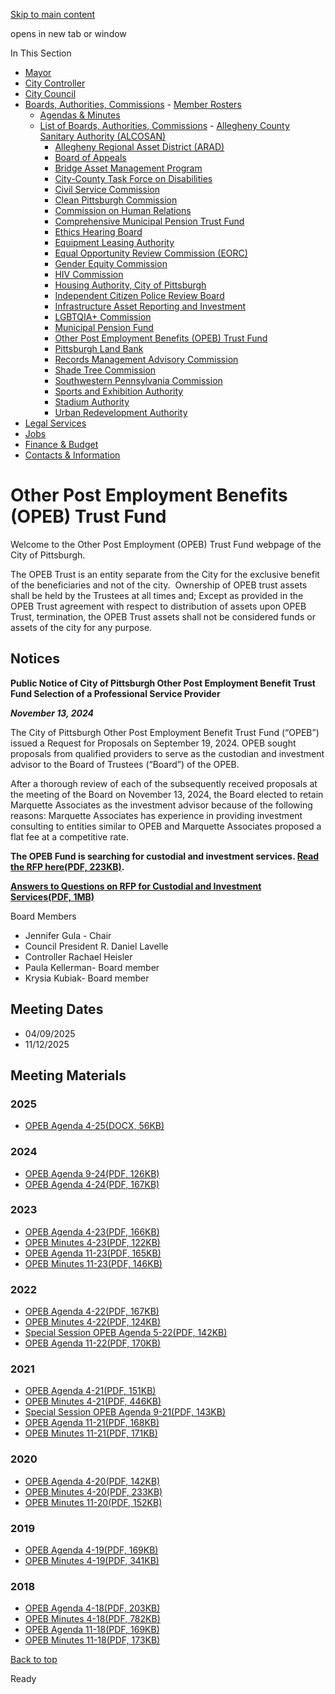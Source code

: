 [Skip to main content](https://www.pittsburghpa.gov/City-Government/Boards-Authorities-Commissions/List-of-Boards-Authorities-Commissions/Other-Post-Employment-Benefits-OPEB-Trust-Fund#main-content)

opens in new tab or window

In This Section

- [Mayor](https://www.pittsburghpa.gov/City-Government/Mayor)
- [City Controller](https://www.pittsburghpa.gov/City-Government/City-Controllers-Office)
- [City Council](https://www.pittsburghpa.gov/City-Government/City-Council)
- [Boards, Authorities, Commissions](https://www.pittsburghpa.gov/City-Government/Boards-Authorities-Commissions)  - [Member Rosters](https://www.pittsburghpa.gov/City-Government/Boards-Authorities-Commissions/Member-Rosters)
  - [Agendas & Minutes](https://www.pittsburghpa.gov/City-Government/Boards-Authorities-Commissions/Agendas-Minutes)
  - [List of Boards, Authorities, Commissions](https://www.pittsburghpa.gov/City-Government/Boards-Authorities-Commissions/List-of-Boards-Authorities-Commissions)    - [Allegheny County Sanitary Authority (ALCOSAN)](https://www.pittsburghpa.gov/City-Government/Boards-Authorities-Commissions/List-of-Boards-Authorities-Commissions/Allegheny-County-Sanitary-Authority-ALCOSAN)
    - [Allegheny Regional Asset District (ARAD)](https://www.pittsburghpa.gov/City-Government/Boards-Authorities-Commissions/List-of-Boards-Authorities-Commissions/Allegheny-Regional-Asset-District-ARAD)
    - [Board of Appeals](https://www.pittsburghpa.gov/City-Government/Boards-Authorities-Commissions/List-of-Boards-Authorities-Commissions/Board-of-Appeals)
    - [Bridge Asset Management Program](https://www.pittsburghpa.gov/City-Government/Boards-Authorities-Commissions/List-of-Boards-Authorities-Commissions/Bridge-Asset-Management-Program)
    - [City-County Task Force on Disabilities](https://www.pittsburghpa.gov/City-Government/Boards-Authorities-Commissions/List-of-Boards-Authorities-Commissions/City-County-Task-Force-on-Disabilities)
    - [Civil Service Commission](https://www.pittsburghpa.gov/City-Government/Boards-Authorities-Commissions/List-of-Boards-Authorities-Commissions/Civil-Service-Commission)
    - [Clean Pittsburgh Commission](https://www.pittsburghpa.gov/City-Government/Boards-Authorities-Commissions/List-of-Boards-Authorities-Commissions/Clean-Pittsburgh-Commission)
    - [Commission on Human Relations](https://www.pittsburghpa.gov/City-Government/Boards-Authorities-Commissions/List-of-Boards-Authorities-Commissions/Commission-on-Human-Relations)
    - [Comprehensive Municipal Pension Trust Fund](https://www.pittsburghpa.gov/City-Government/Boards-Authorities-Commissions/List-of-Boards-Authorities-Commissions/Comprehensive-Municipal-Pension-Trust-Fund)
    - [Ethics Hearing Board](https://www.pittsburghpa.gov/City-Government/Boards-Authorities-Commissions/List-of-Boards-Authorities-Commissions/Ethics-Hearing-Board)
    - [Equipment Leasing Authority](https://www.pittsburghpa.gov/City-Government/Boards-Authorities-Commissions/List-of-Boards-Authorities-Commissions/Equipment-Leasing-Authority)
    - [Equal Opportunity Review Commission (EORC)](https://www.pittsburghpa.gov/City-Government/Boards-Authorities-Commissions/List-of-Boards-Authorities-Commissions/Equal-Opportunity-Review-Commission-EORC)
    - [Gender Equity Commission](https://www.pittsburghpa.gov/City-Government/Boards-Authorities-Commissions/List-of-Boards-Authorities-Commissions/Gender-Equity-Commission)
    - [HIV Commission](https://www.pittsburghpa.gov/City-Government/Boards-Authorities-Commissions/List-of-Boards-Authorities-Commissions/HIV-Commission)
    - [Housing Authority, City of Pittsburgh](https://www.pittsburghpa.gov/City-Government/Boards-Authorities-Commissions/List-of-Boards-Authorities-Commissions/Housing-Authority-City-of-Pittsburgh)
    - [Independent Citizen Police Review Board](https://www.pittsburghpa.gov/City-Government/Boards-Authorities-Commissions/List-of-Boards-Authorities-Commissions/Independent-Citizen-Police-Review-Board)
    - [Infrastructure Asset Reporting and Investment](https://www.pittsburghpa.gov/City-Government/Boards-Authorities-Commissions/List-of-Boards-Authorities-Commissions/Infrastructure-Asset-Reporting-and-Investment)
    - [LGBTQIA+ Commission](https://www.pittsburghpa.gov/City-Government/Boards-Authorities-Commissions/List-of-Boards-Authorities-Commissions/LGBTQIA-Commission)
    - [Municipal Pension Fund](https://www.pittsburghpa.gov/City-Government/Boards-Authorities-Commissions/List-of-Boards-Authorities-Commissions/Municipal-Pension-Fund)
    - [Other Post Employment Benefits (OPEB) Trust Fund](https://www.pittsburghpa.gov/City-Government/Boards-Authorities-Commissions/List-of-Boards-Authorities-Commissions/Other-Post-Employment-Benefits-OPEB-Trust-Fund)
    - [Pittsburgh Land Bank](https://www.pittsburghpa.gov/City-Government/Boards-Authorities-Commissions/List-of-Boards-Authorities-Commissions/Pittsburgh-Land-Bank)
    - [Records Management Advisory Commission](https://www.pittsburghpa.gov/City-Government/Boards-Authorities-Commissions/List-of-Boards-Authorities-Commissions/Records-Management-Advisory-Commission)
    - [Shade Tree Commission](https://www.pittsburghpa.gov/City-Government/Boards-Authorities-Commissions/List-of-Boards-Authorities-Commissions/Shade-Tree-Commission)
    - [Southwestern Pennsylvania Commission](https://www.pittsburghpa.gov/City-Government/Boards-Authorities-Commissions/List-of-Boards-Authorities-Commissions/Southwestern-Pennsylvania-Commission)
    - [Sports and Exhibition Authority](https://www.pittsburghpa.gov/City-Government/Boards-Authorities-Commissions/List-of-Boards-Authorities-Commissions/Sports-and-Exhibition-Authority)
    - [Stadium Authority](https://www.pittsburghpa.gov/City-Government/Boards-Authorities-Commissions/List-of-Boards-Authorities-Commissions/Stadium-Authority)
    - [Urban Redevelopment Authority](https://www.pittsburghpa.gov/City-Government/Boards-Authorities-Commissions/List-of-Boards-Authorities-Commissions/Urban-Redevelopment-Authority)
- [Legal Services](https://www.pittsburghpa.gov/City-Government/Legal-Services)
- [Jobs](https://www.pittsburghpa.gov/City-Government/Jobs)
- [Finance & Budget](https://www.pittsburghpa.gov/City-Government/Finance-Budget)
- [Contacts & Information](https://www.pittsburghpa.gov/City-Government/Contacts-Information)

# Other Post Employment Benefits (OPEB) Trust Fund

Welcome to the Other Post Employment (OPEB) Trust Fund webpage of the City of Pittsburgh.

The OPEB Trust is an entity separate from the City for the exclusive benefit of the beneficiaries and not of the city.  Ownership of OPEB trust assets shall be held by the Trustees at all times and; Except as provided in the OPEB Trust agreement with respect to distribution of assets upon OPEB Trust, termination, the OPEB Trust assets shall not be considered funds or assets of the city for any purpose.

## Notices

**Public Notice of City of Pittsburgh Other Post Employment Benefit Trust Fund Selection of a Professional Service Provider**

**_November 13, 2024_**

The City of Pittsburgh Other Post Employment Benefit Trust Fund (“OPEB”) issued a Request for Proposals on September 19, 2024. OPEB sought proposals from qualified providers to serve as the custodian and investment advisor to the Board of Trustees (“Board”) of the OPEB.

After a thorough review of each of the subsequently received proposals at the meeting of the Board on November 13, 2024, the Board elected to retain Marquette Associates as the investment advisor because of the following reasons: Marquette Associates has experience in providing investment consulting to entities similar to OPEB and Marquette Associates proposed a flat fee at a competitive rate.

**The OPEB Fund is searching for custodial and investment services. [Read the RFP here(PDF, 223KB)](https://www.pittsburghpa.gov/files/assets/city/v/1/finance/documents/opeb/request-for-proposal-custodial-and-investment-services.-pdf.pdf "Request for Proposal - Custodial and Investment Services. PDF.pdf").**

**[Answers to Questions on RFP for Custodial and Investment Services(PDF, 1MB)](https://www.pittsburghpa.gov/files/assets/city/v/1/finance/documents/opeb/answer-to-rfp-questions.pdf "Answer to RFP Questions.pdf")**

Board Members

- Jennifer Gula - Chair
- Council President R. Daniel Lavelle
- Controller Rachael Heisler
- Paula Kellerman- Board member
- Krysia Kubiak- Board member

## Meeting Dates

- 04/09/2025
- 11/12/2025

## Meeting Materials

### 2025

- [OPEB Agenda 4-25(DOCX, 56KB)](https://www.pittsburghpa.gov/files/assets/city/v/2/finance/documents/opeb/opeb-agenda-4.9.25.docx "OPEB Agenda 4.9.25.docx")

### 2024

- [OPEB Agenda 9-24(PDF, 126KB)](https://www.pittsburghpa.gov/files/assets/city/v/1/finance/documents/opeb/25731_opeb_agenda_9.12.24.pdf "25731_OPEB_Agenda_9.12.24.pdf")
- [OPEB Agenda 4-24(PDF, 167KB)](https://www.pittsburghpa.gov/files/assets/city/v/1/finance/documents/opeb/24870_opeb_agenda_4-24.pdf "24870_OPEB_Agenda_4-24.pdf")

### 2023

- [OPEB Agenda 4-23(PDF, 166KB)](https://www.pittsburghpa.gov/files/assets/city/v/1/finance/documents/opeb/24869_opeb_agenda_4-23.pdf "24869_OPEB_Agenda_4-23.pdf")
- [OPEB Minutes 4-23(PDF, 122KB)](https://www.pittsburghpa.gov/files/assets/city/v/1/finance/documents/opeb/24881_opeb_minutes_4-23.pdf "24881_OPEB_Minutes_4-23.pdf")
- [OPEB Agenda 11-23(PDF, 165KB)](https://www.pittsburghpa.gov/files/assets/city/v/1/finance/documents/opeb/24874_opeb_agenda_11-23.pdf "24874_OPEB_Agenda_11-23.pdf")
- [OPEB Minutes 11-23(PDF, 146KB)](https://www.pittsburghpa.gov/files/assets/city/v/1/finance/documents/opeb/24885_opeb_minutes_11-23.pdf "24885_OPEB_Minutes_11-23.pdf")

### 2022

- [OPEB Agenda 4-22(PDF, 167KB)](https://www.pittsburghpa.gov/files/assets/city/v/1/finance/documents/opeb/24868_opeb_agenda_4-22.pdf "24868_OPEB_Agenda_4-22.pdf")
- [OPEB Minutes 4-22(PDF, 124KB)](https://www.pittsburghpa.gov/files/assets/city/v/1/finance/documents/opeb/24880_opeb_minutes_4-22.pdf "24880_OPEB_Minutes_4-22.pdf")
- [Special Session OPEB Agenda 5-22(PDF, 142KB)](https://www.pittsburghpa.gov/files/assets/city/v/1/finance/documents/opeb/24886_special_session_opeb_agenda_5-22.pdf "24886_Special_Session_OPEB_Agenda_5-22.pdf")
- [OPEB Agenda 11-22(PDF, 170KB)](https://www.pittsburghpa.gov/files/assets/city/v/1/finance/documents/opeb/24873_opeb_agenda_11-22.pdf "24873_OPEB_Agenda_11-22.pdf")

### 2021

- [OPEB Agenda 4-21(PDF, 151KB)](https://www.pittsburghpa.gov/files/assets/city/v/1/finance/documents/opeb/24867_opeb_agenda_4-21.pdf "24867_OPEB_Agenda_4-21.pdf")
- [OPEB Minutes 4-21(PDF, 446KB)](https://www.pittsburghpa.gov/files/assets/city/v/1/finance/documents/opeb/24879_opeb_minutes_4-21.pdf "24879_OPEB_Minutes_4-21.pdf")
- [Special Session OPEB Agenda 9-21(PDF, 143KB)](https://www.pittsburghpa.gov/files/assets/city/v/1/finance/documents/opeb/24887_special_session_opeb_agenda_9-21.pdf "24887_Special_Session_OPEB_Agenda_9-21.pdf")
- [OPEB Agenda 11-21(PDF, 168KB)](https://www.pittsburghpa.gov/files/assets/city/v/1/finance/documents/opeb/24872_opeb_agenda_11-21.pdf "24872_OPEB_Agenda_11-21.pdf")
- [OPEB Minutes 11-21(PDF, 171KB)](https://www.pittsburghpa.gov/files/assets/city/v/1/finance/documents/opeb/24884_opeb_minutes_11-21.pdf "24884_OPEB_Minutes_11-21.pdf")

### 2020

- [OPEB Agenda 4-20(PDF, 142KB)](https://www.pittsburghpa.gov/files/assets/city/v/1/finance/documents/opeb/24886_special_session_opeb_agenda_5-22.pdf "24886_Special_Session_OPEB_Agenda_5-22.pdf")
- [OPEB Minutes 4-20(PDF, 233KB)](https://www.pittsburghpa.gov/files/assets/city/v/1/finance/documents/opeb/24878_opeb_minutes_4-20.pdf "24878_OPEB_Minutes_4-20.pdf")
- [OPEB Minutes 11-20(PDF, 152KB)](https://www.pittsburghpa.gov/files/assets/city/v/1/finance/documents/opeb/24883_opeb_minutes_11-20.pdf "24883_OPEB_Minutes_11-20.pdf")

### 2019

- [OPEB Agenda 4-19(PDF, 169KB)](https://www.pittsburghpa.gov/files/assets/city/v/1/finance/documents/opeb/24865_opeb_agenda_4-19.pdf "24865_OPEB_Agenda_4-19.pdf")
- [OPEB Minutes 4-19(PDF, 341KB)](https://www.pittsburghpa.gov/files/assets/city/v/1/finance/documents/opeb/24876_opeb_minutes_4-19.pdf "24876_OPEB_Minutes_4-19.pdf")

### 2018

- [OPEB Agenda 4-18(PDF, 203KB)](https://www.pittsburghpa.gov/files/assets/city/v/1/finance/documents/opeb/24864_opeb_agenda_4-18.pdf "24864_OPEB_Agenda_4-18.pdf")
- [OPEB Minutes 4-18(PDF, 782KB)](https://www.pittsburghpa.gov/files/assets/city/v/1/finance/documents/opeb/24875_opeb_minutes_4-18.pdf "24875_OPEB_Minutes_4-18.pdf")
- [OPEB Agenda 11-18(PDF, 169KB)](https://www.pittsburghpa.gov/files/assets/city/v/1/finance/documents/opeb/24871_opeb_agenda_11-18.pdf "24871_OPEB_Agenda_11-18.pdf")
- [OPEB Minutes 11-18(PDF, 173KB)](https://www.pittsburghpa.gov/files/assets/city/v/1/finance/documents/opeb/24882_opeb_minutes_11-18.pdf "24882_OPEB_Minutes_11-18.pdf")

[Back to top](https://www.pittsburghpa.gov/City-Government/Boards-Authorities-Commissions/List-of-Boards-Authorities-Commissions/Other-Post-Employment-Benefits-OPEB-Trust-Fund#body-top)

Ready
